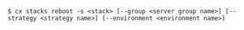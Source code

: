 <!-- usedin: [ _includes/_inlines/Toolbelt/common/stacks/stacks_usage-5-v1.md] -->

```
$ cx stacks reboot -s <stack> [--group <server group name>] [--strategy <strategy name>] [--environment <environment name>]
```
